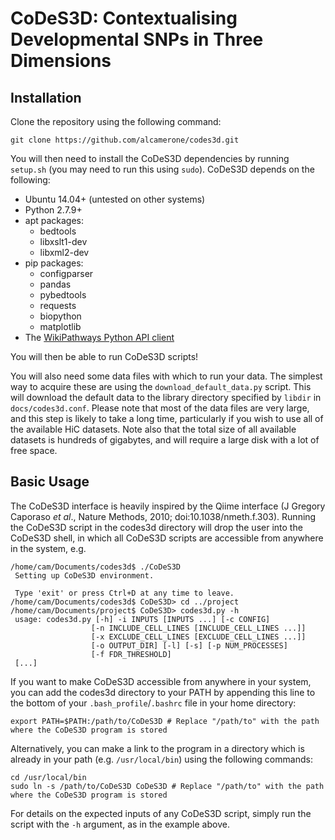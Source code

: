 # CoDeS3D: Contextualising Developmental SNPs in Three Dimensions

## Installation

Clone the repository using the following command:

```
git clone https://github.com/alcamerone/codes3d.git
```

You will then need to install the CoDeS3D dependencies by running `setup.sh` (you may need to run this using `sudo`). CoDeS3D depends on the following:
- Ubuntu 14.04+ (untested on other systems)
- Python 2.7.9+
- apt packages:
  - bedtools
  - libxslt1-dev
  - libxml2-dev
- pip packages:
  - configparser
  - pandas
  - pybedtools
  - requests
  - biopython
  - matplotlib
- The [WikiPathways Python API client](https://github.com/wikipathways/wikipathways-api-client-py)

You will then be able to run CoDeS3D scripts!

You will also need some data files with which to run your data. The simplest way to acquire these are using the `download_default_data.py` script. This will download the default data to the library directory specified by `libdir` in `docs/codes3d.conf`. Please note that most of the data files are very large, and this step is likely to take a long time, particularly if you wish to use all of the available HiC datasets. Note also that the total size of all available datasets is hundreds of gigabytes, and will require a large disk with a lot of free space.

## Basic Usage

The CoDeS3D interface is heavily inspired by the Qiime interface (J Gregory Caporaso *et al*., Nature Methods, 2010; doi:10.1038/nmeth.f.303). Running the CoDeS3D script in the codes3d directory will drop the user into the CoDeS3D shell, in which all CoDeS3D scripts are accessible from anywhere in the system, e.g.

```
/home/cam/Documents/codes3d$ ./CoDeS3D
 Setting up CoDeS3D environment.
 
 Type 'exit' or press Ctrl+D at any time to leave.
/home/cam/Documents/codes3d$ CoDeS3D> cd ../project
/home/cam/Documents/project$ CoDeS3D> codes3d.py -h
 usage: codes3d.py [-h] -i INPUTS [INPUTS ...] [-c CONFIG]
                  [-n INCLUDE_CELL_LINES [INCLUDE_CELL_LINES ...]]
                  [-x EXCLUDE_CELL_LINES [EXCLUDE_CELL_LINES ...]]
                  [-o OUTPUT_DIR] [-l] [-s] [-p NUM_PROCESSES]
                  [-f FDR_THRESHOLD]
 [...]
```

If you want to make CoDeS3D accessible from anywhere in your system, you can add the codes3d directory to your PATH by appending this line to the bottom of your `.bash_profile`/`.bashrc` file in your home directory:

```
export PATH=$PATH:/path/to/CoDeS3D # Replace "/path/to" with the path where the CoDeS3D program is stored
```

Alternatively, you can make a link to the program in a directory which is already in your path (e.g. `/usr/local/bin`) using the following commands:

```
cd /usr/local/bin
sudo ln -s /path/to/CoDeS3D CoDeS3D # Replace "/path/to" with the path where the CoDeS3D program is stored
```

For details on the expected inputs of any CoDeS3D script, simply run the script with the `-h` argument, as in the example above.
